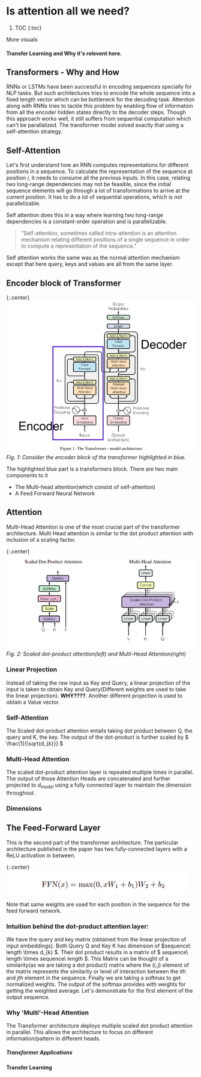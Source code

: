 # Is attention all we need?
1. TOC
{:toc}

<!--

1. Transformers - Why and How
2. Self attention
3. Purpose:
    * encoder decoder both?
    * contextual encoding
4. Explain encoder block
    * Multi head self-attention
    * skip connection add and normalize(why skip connection)
    * feed forward neural network
    * Coding in numpy or other APIs -->


More visuals

#### Transfer Learning and Why it's relevent here.

## Transformers - Why and How


RNNs or LSTMs have been successful in encoding sequences specially for NLP tasks. But such architectures tries to encode the whole sequence into a fixed length vector which can be bottleneck for the decoding task. Attention along with RNNs tries to tackle this problem by enabling flow of information from all the encoder hidden states directly to the decoder steps. Though this approach works well, it still suffers from sequential computation which can't be parallalized. The transformer model solved exactly that using a self-attention strategy. 


## Self-Attention

Let\'s first understand how an RNN computes representations for different positions in a sequence. To calculate the representation of the sequence at position $i$, it needs to consume all the previous inputs. In this case, relating two long-range dependencies may not be feasible, since the initial sequence elements will go through a lot of transformations to arrive at the current position. It has to do a lot of sequential operations, which is not parallelizable.

Self attention does this in a way where learning two long-range dependencies is a constant-order operation and is parallelizable.

> "Self-attention, sometimes called intra-attention is an attention mechanism relating different positions
of a single sequence in order to compute a representation of the sequence."


Self attention works the same was as the normal attention mechanism except that here query, keys and values are all from the same layer.


## Encoder block of Transformer

{:.center}
![Encoder block](/images/transformer_encoder.png)
*Fig. 1: Consider the encoder block of the transformer highlighted in blue.*

The highlighted blue part is a transformers block. There are two main components to it
* The Multi-head attention(which consist of self-attention)
* A Feed Forward Neural Network

## Attention
Multi-Head Attention is one of the most crucial part of the transformer architecture. Multi Head attention is similar to the dot product attention with inclusion of a scaling factor.

{:.center}
![Encoder block](/images/multi-head-attention.png)
*Fig. 2: Scaled dot-product attention(left) and Multi-Head Attention(right)*


### Linear Projection 
Instead of taking the raw input as Key and Query, a linear projection of the input is taken to obtain Key and Query(Different weights are used to take the linear projection). **WHY????**. Another different projection is used to obtain a Value vector.

### Self-Attention
The Scaled dot-product attention entails taking dot product between Q, the query and K, the key. The output of the dot-product is further scaled by $ \frac{1}{\sqrt{d_{k}}} $

### Multi-Head Attention
The scaled dot-product attention layer is repeated multiple times in parallel. The output of those Attention Heads are concatenated and further projected to $d_{model}$ using a fully connected layer to maintain the dimension throughout.

### Dimensions


## The Feed-Forward Layer

This is the second part of the transformer architecture. The particular architecture published in the paper has two fully-connected layers with a ReLU activation in between. 

{:.center}
![Encoder block](/images/transformer_fnn.png)

Note that same weights are used for each position in the sequence for the feed forward network.


### Intuition behind the dot-product attention layer:

We have the query and key matrix (obtained from the linear projection of input embeddings). Both Query Q and Key K has dimension of $sequence\ length \times d_{k} $. Their dot product results in a matrix of $ sequence\ length \times sequence\ length $. This Matrix can be thought of a similarity(as we are taking a dot product) matrix where the $(i, j)$ element of the matrix represents the similarity or level of interaction between the $ith$ and $jth$ element in the sequence. Finally we are taking a softmax to get normalized weights. The output of the softmax provides with weights for getting the weighted average. Let\'s demonstrate for the first element of the output sequence. 

### Why \'Multi\'-Head Attention

The Transformer architecture deploys multiple scaled dot product attention in parallel. This allows the architecture to focus on different information/pattern in different heads.





##### Transformer Applications


#### Transfer Learning
